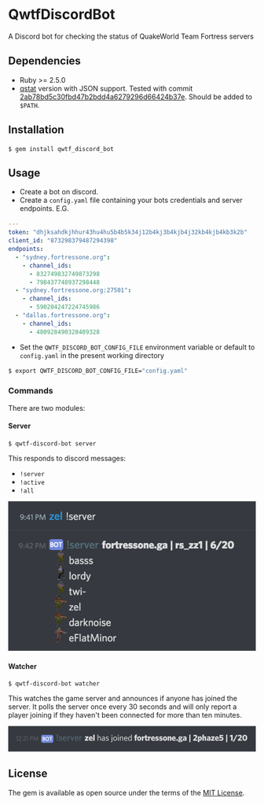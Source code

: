 # QwtfDiscordBot

A Discord bot for checking the status of QuakeWorld Team Fortress servers


## Dependencies

  - Ruby >= 2.5.0
  - [qstat](https://github.com/multiplay/qstat) version with JSON support.  Tested with commit [2ab78bd5c30fbd47b2bdd4a6279296d66424b37e](https://github.com/multiplay/qstat/tree/2ab78bd5c30fbd47b2bdd4a6279296d66424b37e). Should be added to `$PATH`.


## Installation

    $ gem install qwtf_discord_bot


## Usage

- Create a bot on discord.
- Create a `config.yaml` file containing your bots credentials and server endpoints. E.G.

```yaml
---
token: "dhjksahdkjhhur43hu4hu5b4b5k34j12b4kj3b4kjb4j32kb4kjb4kb3k2b"
client_id: "873298379487294398"
endpoints:
  - "sydney.fortressone.org":
    - channel_ids:
      - 832749832749873298
      - 798437748937298448
  - "sydney.fortressone.org:27501":
    - channel_ids:
      - 590204247224745986
  - "dallas.fortressone.org":
    - channel_ids:
      - 480928490328409328
```

- Set the `QWTF_DISCORD_BOT_CONFIG_FILE` environment variable or default to
  `config.yaml` in the present working directory

```sh
$ export QWTF_DISCORD_BOT_CONFIG_FILE="config.yaml"
```



### Commands

There are two modules:


#### Server

    $ qwtf-discord-bot server

This responds to discord messages:
  - `!server`
  - `!active`
  - `!all`

![screenshot of bot responding to !server command](server_screenshot.png)


#### Watcher

    $ qwtf-discord-bot watcher

This watches the game server and announces if anyone has joined the server. It
polls the server once every 30 seconds and will only report a player joining if
they haven't been connected for more than ten minutes.

![screenshot of bot reporting player joining server](watcher_screenshot.png)


## License

The gem is available as open source under the terms of the [MIT License](https://opensource.org/licenses/MIT).
